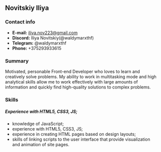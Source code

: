 ## Novitskiy Iliya ##
### Contact info ##
- **E-mail:** iliya.nov223@gmail.com
- **Discord:** Iliya Novitskiy(@waldymarxthf)
- **Telegram:** @waldymarxthf
- **Phone:** +375293933615
### Summary ###
 Motivated, personable Front-end Developer who loves to learn and creatively solve problems. My ability to work in multitasking mode and high analytical skills allow me to work effectively with large amounts of information and quickly find high-quality solutions to complex problems.
 ### Skills ###
##### *Experience with HTML5, CSS3, JS;* #####
- knowledge of JavaScript;
- experience with HTML5, CSS3, JS;
- experience in creating HTML pages based on design layouts;
- skills of linking scripts to the user interface that provide visualization and animation of site pages.
